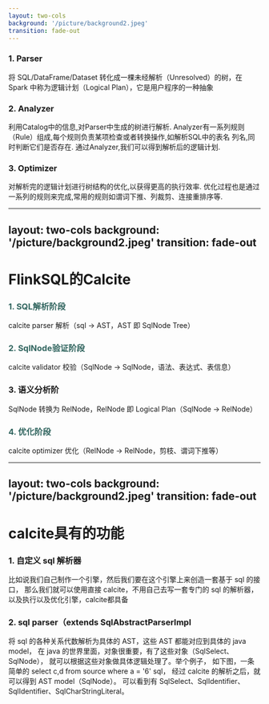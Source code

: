 ```yaml
---
layout: two-cols
background: '/picture/background2.jpeg'
transition: fade-out
---
```



### 1. Parser
将 SQL/DataFrame/Dataset 转化成一棵未经解析（Unresolved）的树，在 Spark 中称为逻辑计划（Logical Plan），它是用户程序的一种抽象
### 2. Analyzer
利用Catalog中的信息,对Parser中生成的树进行解析.
Analyzer有一系列规则（Rule）组成,每个规则负责某项检查或者转换操作,如解析SQL中的表名 列名,同时判断它们是否存在.
通过Analyzer,我们可以得到解析后的逻辑计划.
### 3. Optimizer
对解析完的逻辑计划进行树结构的优化,以获得更高的执行效率.
优化过程也是通过一系列的规则来完成,常用的规则如谓词下推、列裁剪、连接重排序等.


<template v-slot:right>
<div style="display: flex;justify-content: center;align-items: center;margin-left: 10px">

![spark_sql2](/picture/spark_sql2.png)
</div>

<div style="margin-left: 10px">

### 4. Planner
将优化后的逻辑计划转化成物理执行计划（Physical Plan）.
由一系列的策略（Strategy）组成,每个策略将某个逻辑算子转化成对应的物理执行算子，并最终变成 RDD 的具体操作.
注意在转化过程中,一个逻辑算子可能对应多个物理算子的实现,
如 join 可以实现成 SortMergeJoin 或者 BroadcastHashJoin，这时候需要基于成本模型（Cost Model）来选择较优的算子

</div>



</template>

<!-- Catalyst 有以下几个重要的组成部分 -->


---
layout: two-cols
background: '/picture/background2.jpeg'
transition: fade-out
---

# FlinkSQL的Calcite


### <font color=#31655f>1. SQL解析阶段</font>
calcite parser 解析（sql -> AST，AST 即 SqlNode Tree）

### <font color=#31655f>2. SqlNode验证阶段</font>
calcite validator 校验（SqlNode -> SqlNode，语法、表达式、表信息）

### 3. 语义分析阶
SqlNode 转换为 RelNode，RelNode 即 Logical Plan（SqlNode -> RelNode）

### <font color=#31655f>4. 优化阶段</font>
calcite optimizer 优化（RelNode -> RelNode，剪枝、谓词下推等）


<template v-slot:right>

<div style="margin-left: 10px;margin-bottom: 107px">

![flinksql_project](/picture/flinksql_project.png)


</div>
<div style="margin-left: 10px">

### <font color=#31655f>5. 物理计划生成阶段</font>
Logical Plan 转换为 Physical Plan（等同于 RelNode 转换成 DataSet\DataStream API）
</div>

</template>


---
layout: two-cols
background: '/picture/background2.jpeg'
transition: fade-out
---
# calcite具有的功能

### 1. 自定义 sql 解析器
比如说我们自己制作一个引擎，然后我们要在这个引擎上来创造一套基于 sql 的接口，
那么我们就可以使用直接 calcite，不用自己去写一套专门的 sql 的解析器，以及执行以及优化引擎，calcite都具备
### 2. sql parser（extends SqlAbstractParserImpl
将 sql 的各种关系代数解析为具体的 AST，这些 AST 都能对应到具体的 java model，
在 java 的世界里面，对象很重要，有了这些对象（SqlSelect、SqlNode），
就可以根据这些对象做具体逻辑处理了。举个例子，
如下图，一条简单的 select c,d from source where a = '6' sql，
经过 calcite 的解析之后，就可以得到 AST model（SqlNode）。
可以看到有 SqlSelect、SqlIdentifier、SqlIdentifier、SqlCharStringLiteral。


<template v-slot:right>
<div style="margin-left: 10px">

![flinksql_calcite](/picture/flinksql_calcite.png)

### 3. sql validator（extends SqlValidatorImpl）
根据语法、表达式、表信息进行 SqlNode 正确性校验。
### 4. sql optimizer
剪枝、谓词下推等优化
</div>
</template>
